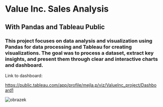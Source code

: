 # Value Inc. Sales Analysis

## With Pandas and Tableau Public

### This project focuses on data analysis and visualization using Pandas for data processing and Tableau for creating visualizations. The goal was to process a dataset, extract key insights, and present them through clear and interactive charts and dashboard.

Link to dashboard:

https://public.tableau.com/app/profile/mejla.p/viz/ValueInc_project/Dashboard1

![obrazek](https://github.com/user-attachments/assets/af9783b1-accb-416e-b40f-46b183a4601b)

